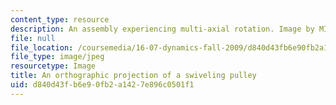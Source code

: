 ```yaml
---
content_type: resource
description: An assembly experiencing multi-axial rotation. Image by MIT Open Courseware.
file: null
file_location: /coursemedia/16-07-dynamics-fall-2009/d840d43fb6e90fb2a1427e896c0501f1_16-07f09.jpg
file_type: image/jpeg
resourcetype: Image
title: An orthographic projection of a swiveling pulley
uid: d840d43f-b6e9-0fb2-a142-7e896c0501f1
---
```

